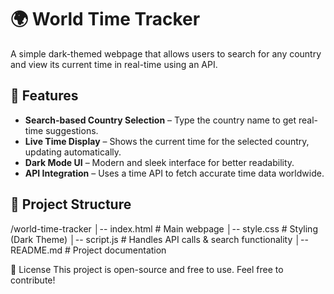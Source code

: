 # 🌍 World Time Tracker

A simple dark-themed webpage that allows users to search for any country and view its current time in real-time using an API.

## 🚀 Features

- **Search-based Country Selection** – Type the country name to get real-time suggestions.
- **Live Time Display** – Shows the current time for the selected country, updating automatically.
- **Dark Mode UI** – Modern and sleek interface for better readability.
- **API Integration** – Uses a time API to fetch accurate time data worldwide.

## 📂 Project Structure

/world-time-tracker
│-- index.html # Main webpage
│-- style.css # Styling (Dark Theme)
│-- script.js # Handles API calls & search functionality
│-- README.md # Project documentation

📜 License
This project is open-source and free to use. Feel free to contribute!
